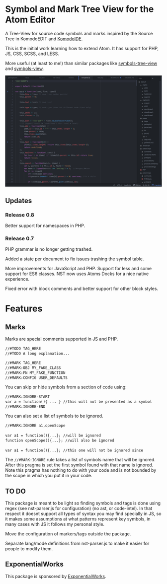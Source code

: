 # Symbol and Mark Tree View for the Atom Editor

A Tree-View for source code symbols and marks inspired by the Source Tree in KomodoEDIT and [KomodoIDE](https://www.activestate.com/products/komodo-ide/).

This is the initial work learning how to extend Atom. It has support for PHP, JS, CSS, SCSS, and LESS.

More useful (at least to me!) than similar packages like [symbols-tree-view](https://atom.io/packages/symbols-tree-view) and [symbols-view](http://github.com/atom/symbols-view).


![A screenshot of your package](https://raw.githubusercontent.com/ctkjose/atom-nst/master/screenshoot.png)

## Updates ##

### Release 0.8 ###

Better support for namespaces in PHP.

### Release 0.7 ###
PHP grammar is no longer getting trashed.

Added a state per document to fix issues trashing the symbol table.

More improvements for JavaScript and PHP. Support for less and some support for ES6 classes. NST now uses Atoms Docks for a nice native experience.

Fixed error with block comments and better support for other block styles.


# Features #

## Marks ##
Marks are special comments supported in JS and PHP.

```
//#TODO TAG_HERE
//#TODO A long explanation...
```

```
//#MARK TAG_HERE
//#MARK:OBJ MY_FAKE_CLASS
//#MARK:FN MY_FAKE_FUNCTION
//#MARK:CONFIG USER_DEFAULTS
```

You can skip or hide symbols from a section of code using:
```
//#MARK:IGNORE-START
var a = function(){ ... } //this will not be presented as a symbol
//#MARK:IGNORE-END
```

You can also set a list of symbols to be ignored.
```
//#MARK:IGNORE a1,openScope

var a1 = function(){...}; //will be ignored
function openScope(){...}; //will also be ignored

var a1 = function(){...}; //this one will not be ignored since
```

The `//#MARK:IGNORE` rule takes a list of symbols name that will be ignored. After this pragma is set the first symbol found with that name is ignored. Note this pragma has nothing to do with your code and is not bounded by the scope in which you put it in your code.

## TO DO

This package is meant to be light so finding symbols and tags is done using regex (see nst-parser.js for configuration) (no ast, or code-intel). In that respect it doesnt support all types of syntax you may find specially in JS, so it makes some assumptions at what patterns represent key symbols, in many cases with JS it follows my personal style.

Move the configuration of markers/tags outside the package.

Separate lang/mode definitions from nst-parser.js to make it easier for people to modify them.

## ExponentialWorks

This package is sponsored by [ExponentialWorks](https://exponentialworks.com).
